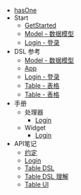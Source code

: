 
- [hasOne](note/dsl/model/hasOne.md)
- Start
  - [GetStarted](note/tut/GetStarted.md)
  - [Model - 数据模型](note/tut/Model.md)
  - [Login - 登录](note/tut/Login.md)
- DSL 参考
  - [Model - 数据模型](note/dsl/Model.md)
  - [App](note/dsl/App.md)
  - [Login - 登录](note/dsl/Login.md)
  - [Table - 表格](note/dsl/Table.md)
  - [Table - 表格](note/tut/Table.md)
- 手册
  - 处理器
    - [Login](./手册/处理器/Login.md)
  - Widget
    - [Login](./手册/Widgets/Login.md)
- API笔记
  - [约定](note/index.md)
  - [Login](note/Login.md)
  - [Table DSL](note/Table.md)
  - [Table DSL 理解](note/Table2.md)
  - [Table UI](note/ui/Table.md)

